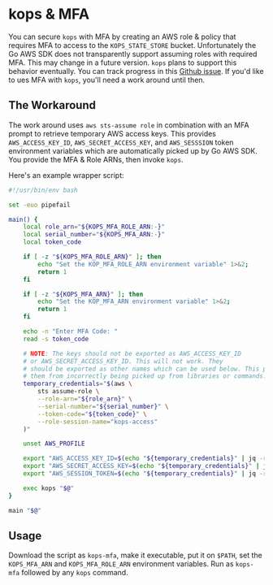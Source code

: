 # kops & MFA

You can secure `kops` with MFA by creating an AWS role & policy that requires MFA to access to the `KOPS_STATE_STORE` bucket. Unfortunately the Go AWS SDK does not transparently support assuming roles with required MFA. This may change in a future version. `kops` plans to support this behavior eventually. You can track progress in this [Github issue](https://github.com/kubernetes/kops/issues/226). If you'd like to ues MFA with `kops`, you'll need a work around until then.

## The Workaround

The work around uses `aws sts-assume role` in combination with an MFA prompt to retrieve temporary AWS access keys. This provides `AWS_ACCESS_KEY_ID`, `AWS_SECRET_ACCESS_KEY`, and `AWS_SESSSION` token environment variables which are automatically picked up by Go AWS SDK. You provide the MFA & Role ARNs, then invoke `kops`.

Here's an example wrapper script:

```bash
#!/usr/bin/env bash

set -euo pipefail

main() {
	local role_arn="${KOPS_MFA_ROLE_ARN:-}"
	local serial_number="${KOPS_MFA_ARN:-}"
	local token_code

	if [ -z "${KOPS_MFA_ROLE_ARN}" ]; then
		echo "Set the KOP_MFA_ROLE_ARN environment variable" 1>&2;
		return 1
	fi

	if [ -z "${KOPS_MFA_ARN}" ]; then
		echo "Set the KOP_MFA_ARN environment variable" 1>&2;
		return 1
	fi

	echo -n "Enter MFA Code: "
	read -s token_code

	# NOTE: The keys should not be exported as AWS_ACCESS_KEY_ID
	# or AWS_SECRET_ACCESS_KEY_ID. This will not work. They
	# should be exported as other names which can be used below. This prevents
	# them from incorrectly being picked up from libraries or commands.
	temporary_credentials="$(aws \
		sts assume-role \
		--role-arn="${role_arn}" \
		--serial-number="${serial_number}" \
		--token-code="${token_code}" \
		--role-session-name="kops-access"
	)"

	unset AWS_PROFILE

	export "AWS_ACCESS_KEY_ID=$(echo "${temporary_credentials}" | jq -re '.Credentials.AccessKeyId')"
	export "AWS_SECRET_ACCESS_KEY=$(echo "${temporary_credentials}" | jq -re '.Credentials.SecretAccessKey')"
	export "AWS_SESSION_TOKEN=$(echo "${temporary_credentials}" | jq -re '.Credentials.SessionToken')"

	exec kops "$@"
}

main "$@"
```

## Usage

Download the script as `kops-mfa`, make it executable, put it on `$PATH`, set the `KOPS_MFA_ARN` and `KOPS_MFA_ROLE_ARN` environment variables. Run as `kops-mfa` followed by any `kops` command.
